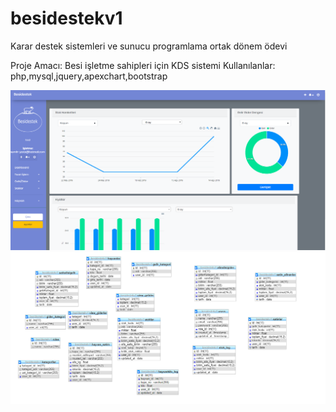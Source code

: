 # besidestekv1
Karar destek sistemleri ve sunucu programlama ortak dönem ödevi

Proje Amacı: Besi işletme sahipleri için KDS sistemi
Kullanılanlar: php,mysql,jquery,apexchart,bootstrap

![alt text](https://github.com//semohy/besidestekv1/blob/master/besi1.PNG?raw=true)
![alt text](https://github.com//semohy/besidestekv1/blob/master/vt.PNG?raw=true)
